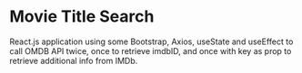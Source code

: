 # Movie Title Search

React.js application using some Bootstrap, Axios, useState and useEffect to call OMDB API twice, once to retrieve imdbID, and once with key as prop to retrieve additional info from IMDb. 
